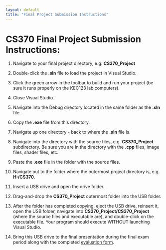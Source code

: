 ```yaml
---
layout: default
title: "Final Project Submission Instructions"
---
```


CS370 Final Project Submission Instructions:
============================================

1. Navigate to your final project directory, e.g. **CS370_Project**

2. Double-click the **.sln** file to load the project in Visual Studio.

3. Click the green arrow in the toolbar to build and run your project (be sure it runs properly on the KEC123 lab computers).

4. Close Visual Studio.

5. Navigate into the Debug directory located in the same folder as the **.sln** file.

6. Copy the **.exe** file from this directory.

7. Navigate up one directory - back to where the **.sln** file is.

8. Navigate into the directory with the source files, e.g. **CS370_Project** subdirectory. Be sure you are in the directory with the **.cpp** files, image files, shader files, etc.

9. Paste the **.exe** file in the folder with the source files.

10. Navigate out to the folder where the outermost project directory is, e.g. **H:/CS370**.

11. Insert a USB drive and open the drive folder.

12. Drag-and-drop the **CS370_Project** outermost folder into the USB folder.

13. After the folder has completed copying, eject the USB drive, reinsert it, open the USB folder, navigate into **CS370_Project/CS370_Project** (where the source files and executable are), and double-click on the executable file. Your program should execute WITHOUT launching Visual Studio.

14. Bring this USB drive to the final presentation during the final exam period along with the completed [evaluation form](CS370_Final_Project_eval.docx).